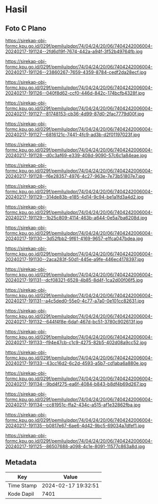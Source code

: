 # Hasil

## Foto C Plano

https://sirekap-obj-formc.kpu.go.id/029f/pemilu/pdpr/74/04/24/20/06/7404242006004-20240217-191124--2fd6d19f-7674-442a-a94f-3f52b49764fb.jpg

https://sirekap-obj-formc.kpu.go.id/029f/pemilu/pdpr/74/04/24/20/06/7404242006004-20240217-191126--23860267-7659-4359-8784-cedf2da28ecf.jpg

https://sirekap-obj-formc.kpu.go.id/029f/pemilu/pdpr/74/04/24/20/06/7404242006004-20240217-191126--040f8d62-ccf0-446d-842c-174bcfb4328f.jpg

https://sirekap-obj-formc.kpu.go.id/029f/pemilu/pdpr/74/04/24/20/06/7404242006004-20240217-191127--81748153-cb36-4d99-87d0-2fac7779d00f.jpg

https://sirekap-obj-formc.kpu.go.id/029f/pemilu/pdpr/74/04/24/20/06/7404242006004-20240217-191127--6816121c-7441-4fc9-ad3b-d2f01197023f.jpg

https://sirekap-obj-formc.kpu.go.id/029f/pemilu/pdpr/74/04/24/20/06/7404242006004-20240217-191128--d0c3af69-e339-408d-9090-57c6c1a84eae.jpg

https://sirekap-obj-formc.kpu.go.id/029f/pemilu/pdpr/74/04/24/20/06/7404242006004-20240217-191128--f6e28357-4976-4c27-963e-7e73b51807e7.jpg

https://sirekap-obj-formc.kpu.go.id/029f/pemilu/pdpr/74/04/24/20/06/7404242006004-20240217-191129--314de83b-e185-4d14-9c94-be1a1fd3a4d2.jpg

https://sirekap-obj-formc.kpu.go.id/029f/pemilu/pdpr/74/04/24/20/06/7404242006004-20240217-191129--1b25c809-4114-463b-a644-0e5a7ba6208d.jpg

https://sirekap-obj-formc.kpu.go.id/029f/pemilu/pdpr/74/04/24/20/06/7404242006004-20240217-191130--3d52fbb2-9f61-4169-9657-e1fca047bdea.jpg

https://sirekap-obj-formc.kpu.go.id/029f/pemilu/pdpr/74/04/24/20/06/7404242006004-20240217-191130--2aca283f-50d1-445e-a9fe-446ec4178397.jpg

https://sirekap-obj-formc.kpu.go.id/029f/pemilu/pdpr/74/04/24/20/06/7404242006004-20240217-191131--dcf08321-6528-4b85-8d4f-1ca2d00f06f5.jpg

https://sirekap-obj-formc.kpu.go.id/029f/pemilu/pdpr/74/04/24/20/06/7404242006004-20240217-191131--a4c5ded0-55e0-4c77-a7a0-0e101cc82631.jpg

https://sirekap-obj-formc.kpu.go.id/029f/pemilu/pdpr/74/04/24/20/06/7404242006004-20240217-191132--644f4f8e-6daf-467d-bc51-3780c902613f.jpg

https://sirekap-obj-formc.kpu.go.id/029f/pemilu/pdpr/74/04/24/20/06/7404242006004-20240217-191133--f94e47cb-c1c9-4275-82b5-402d08a9cc52.jpg

https://sirekap-obj-formc.kpu.go.id/029f/pemilu/pdpr/74/04/24/20/06/7404242006004-20240217-191133--43cc16d2-6c2d-4593-a5b7-cd1aba6a880e.jpg

https://sirekap-obj-formc.kpu.go.id/029f/pemilu/pdpr/74/04/24/20/06/7404242006004-20240217-191134--9bd4f275-ea6f-4084-b843-b8df4b69d267.jpg

https://sirekap-obj-formc.kpu.go.id/029f/pemilu/pdpr/74/04/24/20/06/7404242006004-20240217-191134--cc81951c-ffa2-434c-a515-af1e32862fba.jpg

https://sirekap-obj-formc.kpu.go.id/029f/pemilu/pdpr/74/04/24/20/06/7404242006004-20240217-191135--b0817e67-6ae6-4d42-9bc5-69034a7dfef1.jpg

https://sirekap-obj-formc.kpu.go.id/029f/pemilu/pdpr/74/04/24/20/06/7404242006004-20240217-191125--86507688-a098-4c1e-8091-11577c863a8d.jpg


## Metadata

| Key        | Value               |
| ---------- | ------------------- |
| Time Stamp | 2024-02-17 19:32:51 |
| Kode Dapil | 7401                |



